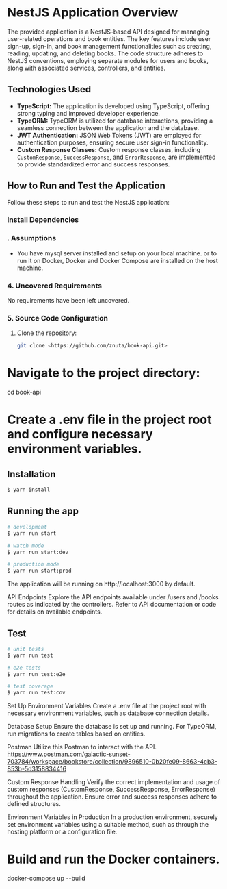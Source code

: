 # NestJS Application Overview

The provided application is a NestJS-based API designed for managing user-related operations and book entities. The key features include user sign-up, sign-in, and book management functionalities such as creating, reading, updating, and deleting books. The code structure adheres to NestJS conventions, employing separate modules for users and books, along with associated services, controllers, and entities.

## Technologies Used

- **TypeScript:** The application is developed using TypeScript, offering strong typing and improved developer experience.
- **TypeORM:** TypeORM is utilized for database interactions, providing a seamless connection between the application and the database.
- **JWT Authentication:** JSON Web Tokens (JWT) are employed for authentication purposes, ensuring secure user sign-in functionality.
- **Custom Response Classes:** Custom response classes, including `CustomResponse`, `SuccessResponse`, and `ErrorResponse`, are implemented to provide standardized error and success responses.

## How to Run and Test the Application

Follow these steps to run and test the NestJS application:

### Install Dependencies

### . Assumptions

- You have mysql server installed and setup on your local machine. or to run it on Docker, Docker and Docker Compose are installed on the host machine.

### 4. Uncovered Requirements

No requirements have been left uncovered.

### 5. Source Code Configuration

1. Clone the repository:

   ```bash
   git clone <https://github.com/znuta/book-api.git>
   ```

# Navigate to the project directory:

cd book-api

# Create a .env file in the project root and configure necessary environment variables.

## Installation

```bash
$ yarn install
```

## Running the app

```bash
# development
$ yarn run start

# watch mode
$ yarn run start:dev

# production mode
$ yarn run start:prod
```

The application will be running on http://localhost:3000 by default.

API Endpoints
Explore the API endpoints available under /users and /books routes as indicated by the controllers. Refer to API documentation or code for details on available endpoints.

## Test

```bash
# unit tests
$ yarn run test

# e2e tests
$ yarn run test:e2e

# test coverage
$ yarn run test:cov
```

Set Up Environment Variables
Create a .env file at the project root with necessary environment variables, such as database connection details.

Database Setup
Ensure the database is set up and running. For TypeORM, run migrations to create tables based on entities.

Postman
Utilize this Postman to interact with the API. https://www.postman.com/galactic-sunset-703784/workspace/bookstore/collection/9896510-0b20fe09-8663-4cb3-853b-5d3158834416

Custom Response Handling
Verify the correct implementation and usage of custom responses (CustomResponse, SuccessResponse, ErrorResponse) throughout the application. Ensure error and success responses adhere to defined structures.

Environment Variables in Production
In a production environment, securely set environment variables using a suitable method, such as through the hosting platform or a configuration file.

# Build and run the Docker containers.

docker-compose up --build
